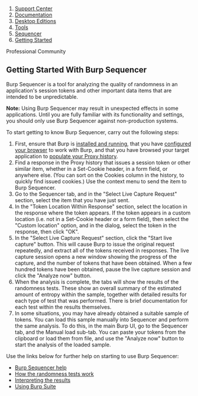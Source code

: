 <!doctype html>
<html>
<head>
<meta charset="utf-8">
<meta http-equiv="x-ua-compatible" content="ie=edge">
<meta name="viewport" content="width=device-width, initial-scale=1">
<link rel="stylesheet" href="../../../../../styles/css/ps.css">
</head>
<body>
<section class="container ps-breadcrumbs">
    <ol>
        <li>
            <a href="https://support.portswigger.net/">Support Center</a>
        </li>
        <li>
            <a href="../../../index.html">Documentation</a>
        </li>
        <li>
            <a href="../../index.html">Desktop Editions</a>
        </li>
        <li>
            <a href="../index.html">Tools</a>
        </li>
        <li>
            <a href="index.html">Sequencer</a>
        </li>
        <li>
            <a href="getting-started.html">Getting Started</a>
        </li>
    </ol>
</section>
<section class="container edition-labels">
	<span class="pro-edition-feature-label">Professional</span>&nbsp;<span class="pro-edition-feature-label">Community</span>
</section>
<section class="maincontainer">
    <div class="container main">
        <h1>Getting Started With Burp Sequencer</h1>
        <p>
            Burp Sequencer is a tool for analyzing the quality of randomness in an application's session tokens and
            other important data items that are intended to be unpredictable.
        </p>
        <div class="rounded-corner-box">
            <p>
                <strong>Note:</strong> Using Burp Sequencer may result in unexpected effects in some applications. Until
                you are fully familiar with its functionality and settings, you should only use Burp Sequencer against
                non-production systems.
            </p>
        </div>
        <p>
            To start getting to know Burp Sequencer, carry out the following steps:
        </p>
        <ol>
            <li>
                First, ensure that Burp is <a href="../../getting-started/index.html#启动-burp">installed and running</a>, that
                you have <a href="../../getting-started/projects.html"> configured your browser</a> to work with Burp, and
                that you have browsed your target application to <a href="../proxy/getting-started.html"> populate your
                Proxy history</a>.
            </li>
            <li>
                Find a response in the Proxy history that issues a session token or other similar item, whether in a
                Set-Cookie header, in a form field, or anywhere else. (You can sort on the Cookies column in the
                history, to quickly find issued cookies.) Use the context menu to send the item to Burp Sequencer.
            </li>
            <li>
                Go to the Sequencer tab, and in the "Select Live Capture Request" section, select the item that you have
                just sent.
            </li>
            <li>
                In the "Token Location Within Response" section, select the location in the response where the token
                appears. If the token appears in a custom location (i.e. not in a Set-Cookie header or a form field),
                then select the "Custom location" option, and in the dialog, select the token in the response, then
                click "OK".
            </li>
            <li>
                In the "Select Live Capture Request" section, click the "Start live capture" button. This will cause
                Burp to issue the original request repeatedly, and extract all of the tokens received in responses. The
                live capture session opens a new window showing the progress of the capture, and the number of tokens
                that have been obtained. When a few hundred tokens have been obtained, pause the live capture session
                and click the "Analyze now" button.
            </li>
            <li>
                When the analysis is complete, the tabs will show the results of the randomness tests. These show an
                overall summary of the estimated amount of entropy within the sample, together with detailed results for
                each type of test that was performed. There is brief documentation for each test within the results
                themselves.
            </li>
            <li>
                In some situations, you may have already obtained a suitable sample of tokens. You can load this sample
                manually into Sequencer and perform the same analysis. To do this, in the main Burp UI, go to the
                Sequencer tab, and the Manual load sub-tab. You can paste your tokens from the clipboard or load them
                from file, and use the "Analyze now" button to start the analysis of the loaded sample.
            </li>
        </ol>
        <div class="rounded-corner-box">
            <p>
                Use the links below for further help on starting to use Burp Sequencer:
            </p>
            <ul class="link-list">
                <li>
                    <a href="index.html">Burp Sequencer help</a>
                </li>
                <li>
                    <a href="tests.html">How the randomness tests work</a>
                </li>
                <li>
                    <a href="results.html">Interpreting the results</a>
                </li>
                <li>
                    <a href="../../penetration-testing/index.html">Using Burp Suite</a>
                </li>
            </ul>
        </div>
    </div>
</section>
</body>
</html>